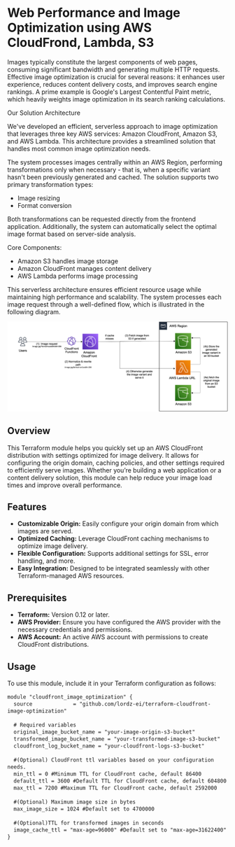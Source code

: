 # Web Performance and Image Optimization using AWS CloudFrond, Lambda, S3

Images typically constitute the largest components of web pages, consuming significant bandwidth and generating multiple HTTP requests. Effective image optimization is crucial for several reasons: it enhances user experience, reduces content delivery costs, and improves search engine rankings. A prime example is Google's Largest Contentful Paint metric, which heavily weights image optimization in its search ranking calculations.

Our Solution Architecture

We've developed an efficient, serverless approach to image optimization that leverages three key AWS services: Amazon CloudFront, Amazon S3, and AWS Lambda. This architecture provides a streamlined solution that handles most common image optimization needs.

The system processes images centrally within an AWS Region, performing transformations only when necessary - that is, when a specific variant hasn't been previously generated and cached. The solution supports two primary transformation types:
- Image resizing
- Format conversion

Both transformations can be requested directly from the frontend application. Additionally, the system can automatically select the optimal image format based on server-side analysis.

Core Components:
- Amazon S3 handles image storage
- Amazon CloudFront manages content delivery
- AWS Lambda performs image processing

This serverless architecture ensures efficient resource usage while maintaining high performance and scalability. The system processes each image request through a well-defined flow, which is illustrated in the following diagram.

<img src="architecture.png" width="900">

## Overview

This Terraform module helps you quickly set up an AWS CloudFront distribution with settings optimized for image delivery. It allows for configuring the origin domain, caching policies, and other settings required to efficiently serve images. Whether you’re building a web application or a content delivery solution, this module can help reduce your image load times and improve overall performance.

## Features

- **Customizable Origin:** Easily configure your origin domain from which images are served.
- **Optimized Caching:** Leverage CloudFront caching mechanisms to optimize image delivery.
- **Flexible Configuration:** Supports additional settings for SSL, error handling, and more.
- **Easy Integration:** Designed to be integrated seamlessly with other Terraform-managed AWS resources.

## Prerequisites

- **Terraform:** Version 0.12 or later.
- **AWS Provider:** Ensure you have configured the AWS provider with the necessary credentials and permissions.
- **AWS Account:** An active AWS account with permissions to create CloudFront distributions.

## Usage

To use this module, include it in your Terraform configuration as follows:

```hcl
module "cloudfront_image_optimization" {
  source             = "github.com/lordz-ei/terraform-cloudfront-image-optimization"
  
  # Required variables
  original_image_bucket_name = "your-image-origin-s3-bucket"
  transformed_image_bucket_name = "your-transformed-image-s3-bucket"
  cloudfront_log_bucket_name = "your-cloudfront-logs-s3-bucket"

  #(Optional) CloudFront ttl variables based on your configuration needs.
  min_ttl = 0 #Minimum TTL for CloudFront cache, default 86400
  default_ttl = 3600 #Default TTL for CloudFront cache, default 604800
  max_ttl = 7200 #Maximum TTL for CloudFront cache, default 2592000
  
  #(Optional) Maximum image size in bytes
  max_image_size = 1024 #Default set to 4700000

  #(Optional)TTL for transformed images in seconds
  image_cache_ttl = "max-age=96000" #Default set to "max-age=31622400"
}
